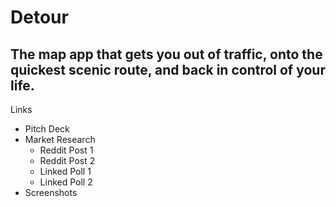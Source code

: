 # Detour
## The map app that gets you out of traffic, onto the quickest scenic route, and back in control of your life. 

Links
- Pitch Deck
- Market Research
  - Reddit Post 1
  - Reddit Post 2
  - Linked Poll 1
  - Linked Poll 2
- Screenshots
